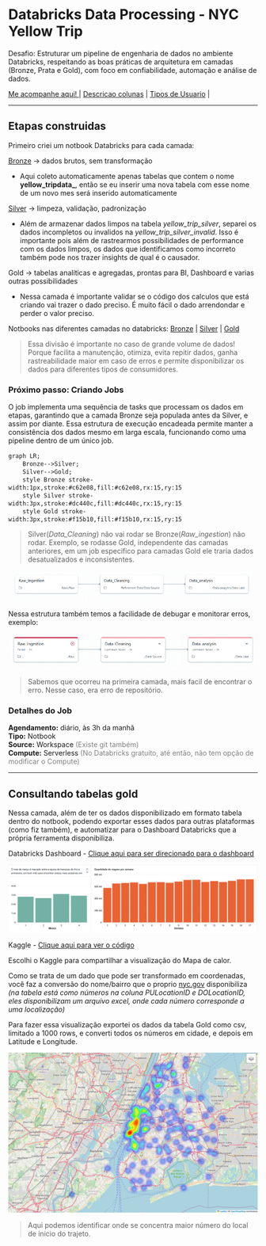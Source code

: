 # Databricks Data Processing - NYC Yellow Trip

Desafio: Estruturar um pipeline de engenharia de dados no ambiente
Databricks, respeitando as boas práticas de arquitetura em camadas (Bronze, Prata e Gold), com
foco em confiabilidade, automação e análise de dados.

[Me acompanhe aqui! ](https://dbc-ef780d3c-c43c.cloud.databricks.com/editor/notebooks/943498958963772?o=609239402676531)
| [Descricao colunas](/notbooks/documentacao/descricao_colunas.md) | [Tipos de Usuario]() | 

---

## Etapas construidas

Primeiro criei um notbook Databricks para cada camada:

[Bronze](./notbooks/Raw.ipynb) → dados brutos, sem transformação
- Aqui coleto automaticamente apenas tabelas que contem o nome **yellow_tripdata_**, então se eu inserir uma nova tabela com esse nome de um novo mes será inserido automaticamente


[Silver](./notbooks/DataSource.ipynb) → limpeza, validação, padronização
- Além de armazenar dados limpos na tabela *yellow_trip_silver*, separei os dados incompletos ou invalidos na *yellow_trip_silver_invalid*.
Isso é importante pois além de rastrearmos possibilidades de performance com os dados limpos, os dados que identificamos como incorreto também pode nos trazer insights de qual é o causador.
 

Gold → tabelas analíticas e agregadas, prontas para BI, Dashboard e varias outras possibilidades
- Nessa camada é importante validar se o código dos calculos que está criando vai trazer o dado preciso. É muito fácil o dado arrendondar e perder o valor preciso.

Notbooks nas diferentes camadas no databricks: [Bronze](https://dbc-ef780d3c-c43c.cloud.databricks.com/editor/notebooks/2731816656921143?o=609239402676531) | [Silver](https://dbc-ef780d3c-c43c.cloud.databricks.com/editor/notebooks/2731816656921142?o=609239402676531) | [Gold](https://dbc-ef780d3c-c43c.cloud.databricks.com/editor/notebooks/3327772790411468?o=609239402676531)


> Essa divisão é importante no caso de grande volume de dados! Porque facilita a manutenção, otimiza, evita repitir dados, ganha rastreabilidade maior em caso de erros e permite disponibilizar os dados para diferentes tipos de consumidores.

### Próximo passo: Criando Jobs

O job implementa uma sequência de tasks que processam os dados em etapas, garantindo que a camada Bronze seja populada antes da Silver, e assim por diante. Essa estrutura de execução encadeada permite manter a consistência dos dados mesmo em larga escala, funcionando como uma pipeline dentro de um único job.
```mermaid
graph LR;
    Bronze-->Silver;
    Silver-->Gold;
    style Bronze stroke-width:1px,stroke:#c62e08,fill:#c62e08,rx:15,ry:15
    style Silver stroke-width:3px,stroke:#dc440c,fill:#dc440c,rx:15,ry:15
    style Gold stroke-width:3px,stroke:#f15b10,fill:#f15b10,rx:15,ry:15
```


>Silver(_Data_Cleaning_) não vai rodar se Bronze(_Raw_ingestion_) não rodar. Exemplo, se rodasse Gold, independente das camadas anteriores, em um job especifico para camadas Gold ele traria dados desatualizados e inconsistentes.

![alt text](image.png)

Nessa estrutura também temos a facilidade de debugar e monitorar erros, exemplo:

![alt text](<Screenshot 2025-08-31 204636.png>)

> Sabemos que ocorreu na primeira camada, mais facil de encontrar o erro. Nesse caso, era erro de repositório.

### Detalhes do Job
**Agendamento:** diário, às 3h da manhã<br>
**Tipo:** Notbook<br>
**Source:** Workspace <span style="color:gray;">(Existe git também)</span><br>
**Compute:** Serverless  <span style="color:gray;">(No Databricks gratuíto, até então, não tem opção de modificar o Compute)</span><br>

---

## Consultando tabelas gold 

Nessa camada, além de ter os dados disponibilizado em formato tabela dentro do notbook, podendo exportar esses dados para outras plataformas (como fiz também), e automatizar para o Dashboard Databricks que a própria ferramenta disponibiliza.

Databricks Dashboard - [Clique aqui para ser direcionado para o dashboard](https://dbc-ef780d3c-c43c.cloud.databricks.com/dashboardsv3/01f08529308e1d409f4d70782e3b8d24/published?o=609239402676531)

![alt text](image-1.png)

Kaggle - [Clique aqui para ver o código](https://www.kaggle.com/code/giovanaalves/taxi-yellow)

Escolhi o Kaggle para compartilhar a visualização do Mapa de calor. 

Como se trata de um dado que pode ser transformado em coordenadas, você faz a conversão do nome/bairro que o proprio [nyc.gov](https://www.nyc.gov/site/tlc/about/tlc-trip-record-data.page) disponibiliza *(na tabela está como números na coluna PULocationID e DOLocationID, eles disponibilizam um arquivo excel, onde cada número corresponde a uma localização)*


Para fazer essa visualização exportei os dados da tabela Gold como csv, limitado a 1000 rows, e converti todos os números em cidade, e depois em Latitude e Longitude.

![alt text](<Screenshot 2025-08-30 201853.png>)

> Aqui podemos identificar onde se concentra maior número do local de inicio do trajeto.
